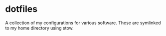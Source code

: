 # dotfiles

A collection of my configurations for various software. These are symlinked to my home directory using stow.
